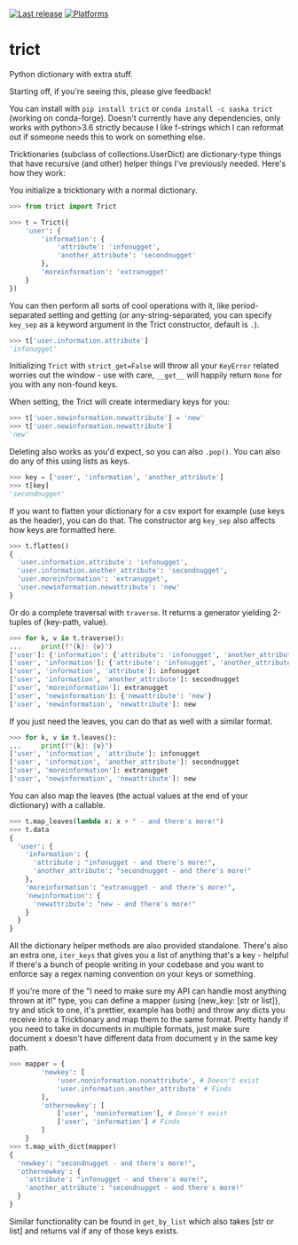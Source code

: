 [![Last release](https://anaconda.org/saska/trict/badges/latest_release_date.svg)](https://anaconda.org/saska/trict/)
[![Platforms](https://anaconda.org/saska/trict/badges/platforms.svg)](https://anaconda.org/saska/trict/)

# trict

Python dictionary with extra stuff.

Starting off, if you're seeing this, please give feedback! 

You can install with `pip install trict` or `conda install -c saska trict` (working on conda-forge). Doesn't currently have any dependencies, only works with python>3.6 strictly because I like f-strings which I can reformat out if someone needs this to work on something else.

Tricktionaries (subclass of collections.UserDict) are dictionary-type things that have recursive (and other) helper things I've previously needed. Here's how they work:

You initialize a tricktionary with a normal dictionary.

```python
>>> from trict import Trict

>>> t = Trict({
    'user': {
        'information': {
            'attribute': 'infonugget',
            'another_attribute': 'secondnugget'
        },
        'moreinformation': 'extranugget'
    }
})
```
You can then perform all sorts of cool operations with it, like period-separated setting and getting (or any-string-separated, you can specify `key_sep` as a keyword argument in the Trict constructor, default is `.`).

```python
>>> t['user.information.attribute']
'infonugget'
```
Initializing `Trict` with `strict_get=False` will throw all your `KeyError` related worries out the window - use with care, `__get__` will happily return `None` for you with any non-found keys.

When setting, the Trict will create intermediary keys for you:

```python
>>> t['user.newinformation.newattribute'] = 'new'
>>> t['user.newinformation.newattribute']
'new'
```

Deleting also works as you'd expect, so you can also `.pop()`. You can also do any of this using lists as keys.
```python
>>> key = ['user', 'information', 'another_attribute']
>>> t[key]
'secondnugget'
```

If you want to flatten your dictionary for a csv export for example (use keys as the header), you can do that. The constructor arg `key_sep` also affects how keys are formatted here.
```python
>>> t.flatten()
{
  'user.information.attribute': 'infonugget', 
  'user.information.another_attribute': 'secondnugget', 
  'user.moreinformation': 'extranugget', 
  'user.newinformation.newattribute': 'new'
}
```

Or do a complete traversal with `traverse`. It returns a generator yielding 2-tuples of (key-path, value).
```python
>>> for k, v in t.traverse():
...     print(f"{k}: {v}")
['user']: {'information': {'attribute': 'infonugget', 'another_attribute': 'secondnugget'}, 'moreinformation': 'extranugget', 'newinformation': {'newattribute': 'new'}}
['user', 'information']: {'attribute': 'infonugget', 'another_attribute': 'secondnugget'}
['user', 'information', 'attribute']: infonugget
['user', 'information', 'another_attribute']: secondnugget
['user', 'moreinformation']: extranugget
['user', 'newinformation']: {'newattribute': 'new'}
['user', 'newinformation', 'newattribute']: new
```
If you just need the leaves, you can do that as well with a similar format.
```python
>>> for k, v in t.leaves():
...     print(f"{k}: {v}")
['user', 'information', 'attribute']: infonugget
['user', 'information', 'another_attribute']: secondnugget
['user', 'moreinformation']: extranugget
['user', 'newinformation', 'newattribute']: new
```

You can also map the leaves (the actual values at the end of your dictionary) with a callable.
```python
>>> t.map_leaves(lambda x: x + " - and there's more!")
>>> t.data
{
  'user': {
    'information': {
      'attribute': "infonugget - and there's more!", 
      'another_attribute': "secondnugget - and there's more!"
    }, 
    'moreinformation': "extranugget - and there's more!", 
    'newinformation': {
      'newattribute': "new - and there's more!"
    }
  }
}
```

All the dictionary helper methods are also provided standalone. There's also an extra one, `iter_keys` that gives you a list of anything that's a key - helpful if there's a bunch of people writing in your codebase and you want to enforce say a regex naming convention on your keys or something.

If you're more of the "I need to make sure my API can handle most anything thrown at it!" type, you can define a mapper (using {new_key: [str or list]}, try and stick to one, it's prettier, example has both) and throw any dicts you receive into a Tricktionary and map them to the same format. Pretty handy if you need to take in documents in multiple formats, just make sure document x doesn't have different data from document y in the same key path.

```python
>>> mapper = {
        'newkey': [
            'user.noninformation.nonattribute', # Doesn't exist
            'user.information.another_attribute' # Finds
        ],
        'othernewkey': [
            ['user', 'noninformation'], # Doesn't exist
            ['user', 'information'] # Finds
        ]
    }
>>> t.map_with_dict(mapper)
{
  'newkey': "secondnugget - and there's more!", 
  'othernewkey': {
    'attribute': "infonugget - and there's more!", 
    'another_attribute': "secondnugget - and there's more!"
  }
}
```

Similar functionality can be found in `get_by_list` which also takes [str or list] and returns val if any of those keys exists.
